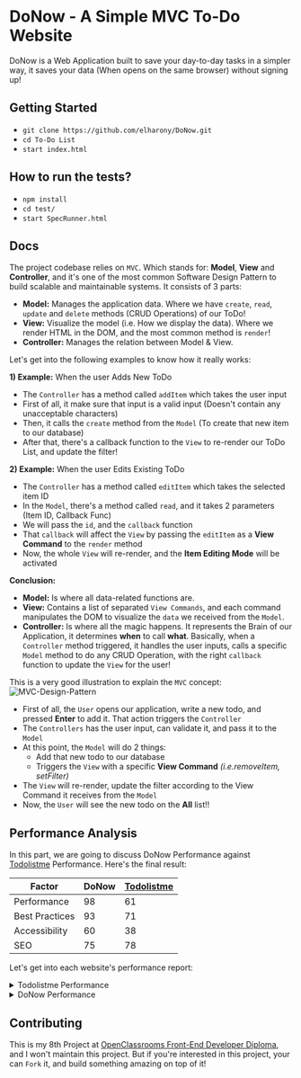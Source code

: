 # DoNow - A Simple MVC To-Do Website
DoNow is a Web Application built to save your day-to-day tasks in a simpler way, it saves your data (When opens on the same browser) without signing up!

## Getting Started
- `git clone https://github.com/elharony/DoNow.git`
- `cd To-Do List`
- `start index.html`

## How to run the tests?
- `npm install`
- `cd test/`
- `start SpecRunner.html`

## Docs
The project codebase relies on `MVC`. Which stands for: **Model**, **View** and **Controller**, and it's one of the most common Software Design Pattern to build scalable and maintainable systems. It consists of 3 parts:
- **Model:** Manages the application data. Where we have `create`, `read`, `update` and `delete` methods (CRUD Operations) of our ToDo!
- **View:** Visualize the model (i.e. How we display the data). Where we render HTML in the DOM, and the most common method is `render`!
- **Controller:** Manages the relation between Model & View.

Let's get into the following examples to know how it really works:

**1) Example:**
When the user Adds New ToDo
- The `Controller` has a method called `addItem` which takes the user input
- First of all, it make sure that input is a valid input (Doesn't contain any unacceptable characters)
- Then, it calls the `create` method from the `Model` (To create that new item to our database)
- After that, there's a callback function to the `View` to re-render our ToDo List, and update the filter!

**2) Example:**
When the user Edits Existing ToDo
- The `Controller` has a method called `editItem` which takes the selected item ID
- In the `Model`, there's a method called `read`, and it takes 2 parameters (Item ID, Callback Func)
- We will pass the `id`, and the `callback` function
- That `callback` will affect the `View` by passing the `editItem` as a **View Command** to the `render` method
- Now, the whole `View` will re-render, and the **Item Editing Mode** will be activated

**Conclusion:**
- **Model:** Is where all data-related functions are.
- **View:** Contains a list of separated `View Commands`, and each command manipulates the DOM to visualize the `data` we received from the `Model`.
- **Controller:** Is where all the magic happens. It represents the Brain of our Application, it determines **when** to call **what**. Basically, when a `Controller` method triggered, it handles the user inputs, calls a specific `Model` method to do any CRUD Operation, with the right `callback` function to update the `View` for the user!

This is a very good illustration to explain the `MVC` concept:
![MVC-Design-Pattern](https://user-images.githubusercontent.com/16986422/69777269-2f105980-11a8-11ea-867b-72d0aa60e348.png)

- First of all, the `User` opens our application, write a new todo, and pressed **Enter** to add it. That action triggers the `Controller`
- The `Controllers` has the user input, can validate it, and pass it to the `Model`
- At this point, the `Model` will do 2 things:
    - Add that new todo to our database
    - Triggers the `View` with a specific **View Command** _(i.e.removeItem, setFilter)_
- The `View` will re-render, update the filter according to the View Command it receives from the `Model`
- Now, the `User` will see the new todo on the **All** list!!

## Performance Analysis
In this part, we are going to discuss DoNow Performance against [Todolistme](http://todolistme.net/) Performance. Here's the final result:

| Factor | DoNow | [Todolistme](http://todolistme.net/) |
| ------ | ----- | ------------------------------------ |
| Performance | 98 | 61 |
| Best Practices | 93 | 71 |
| Accessibility | 60 | 38 |
| SEO | 75 | 78 |

Let's get into each website's performance report:

<details>
  <summary>Todolistme Performance</summary>
  
According to Google Lighthouse Performance Audit tool, our competitor site has the following key performance numbers:
- Performance: 88
- Best Practices: 71
- Accessibility: 38
- SEO: 78

> We will only covers the `Performance` and `Best Practices` factors.

#### 1) Performance
There are so many problems affect the website performance, here are some of them:
- Using too many blocking-external JS files. For example; They are using [Twitter Widgets](http://platform.twitter.com/widgets.js), [Google Analytics](https://www.google-analytics.com/ga.js), Google Ads ([1](http://pagead2.googlesyndication.com/pagead/show_ads.js), [2](http://pagead2.googlesyndication.com/pagead/js/adsbygoogle.js)), [Facebook Integration](http://connect.facebook.net/en_US/all.js#xfbml=1), and more!

**Solution:** Although most of them are essentials at some point in the application, we can use `async` and `defer` approaches. Basically, we will tell JS to wait, until the rest of the page loads, then those "non-critical" JS files will be loaded `Asynchronously`!

- Don't specify an expiration date for the files.

**Solution:** Set a Cache Expiration date for all external resources. We can achieve it using `.htaccess` or pre-built plugins if we are using a CMS (i.e. WordPress)!

- Minify the JS files. Minifying means deleting all whitespaces/lines, and condense all the code. It's one of the most common "bad practices" to use unmified files on production!

**Solution:** We export a minified JS files for the production build of the website, and we always leave the unmified version for developers to maintain the code. It's very common to use any Task Runner (i.e. [Webpack](https://webpack.js.org/), [Gulp](https://gulpjs.com/), [Grunt](https://gruntjs.com/) to do this task!

- There are 20 requests to get very small images. Total website requests are 64 requests (According to [GTMetrix](https://gtmetrix.com/reports/todolistme.net/KPFKwECz)), so it's 1/3 of the total website requests, and once fixed, it will dramatically improve the overall performance.

**Solution:** There is a technique called: `Combine images using CSS sprites`. We use it to combine tiny/small images into one single image and use the `background-position` CSS Property to get the exact icon/tiny image we need for each element. Now, we only 1 request, not 20. This technique is applied by - almost - all big companies. For example; Amazon wraps all Localization/Language switcher & Country Flags in one image, [check it out!](https://m.media-amazon.com/images/G/01/AUIClients/InternationalCustomerPreferencesNavAssets-icp_sprite-0b528ccc99b2eed18447291de6df851bc2c6fe68._V2_.png)

#### 2) Best Practices
Although `Best Practices` don't affect the Website Loading Time as the `Performance` issues do, but it really affects the overall User Experience... Here are some problems, and possible ways to solve:
- The competitor site doesn't have an SSL Certificate installed. Basically, all requests are sending via `HTTP` not `HTTPS` which isn't secured, and the users will notice the "Not Secure" label whenever they visit the website.

**Solution:** It needs a valid SSL Certificate, which could be either purchased via the Hosting Provider/3rd-party Website or get one for free using LetsEncrypt [I wrote an article about it a while ago, check it out & install SSL Certificate in 5 minutes!](https://www.elharony.com/get-your-free-ssl-certificate-with-lets-encrypt/)

- It doesn't use `HTTPS` to get external resources. It looks like the same thing, right? Not really. Many websites have SSL Certificate Installed, but they still use `HTTP` resources!

**Solution:** After installing SSL Certificate on the website, make sure that ALL external sources (i.e. Images, CSS, JS) are using `HTTPS` not `HTTP`

- This website is using a Vulnerable Version of jQuery (jQuery@2.2.4). Which isn't secure anymore to use!

**Solution:** There are 2 possible solutions here; Get rid of jQuery, and convert the codebase to Vanilla JavaScript (Which can do pretty much everything now!). Or update the jQuery version to a recent one!

</details>


<details>
  <summary>DoNow Performance</summary>
  
According to Google Lighthouse Performance Audit tool, DoNow has the following key performance numbers:
- Performance: 98
- Best Practices: 93
- Accessibility: 60
- SEO: 75

> We will only covers the `Performance` and `Best Practices` factors.

#### 1) Performance
Our performance is PERFECT. We almost don't need to do anything here!

#### 2) Best Practices
It's score is `86` but with a little fix, it will be `93`. All you need to do is to comment `node_modules/todomvc-common/base.js:245` as follows:
```javascript
// getFile('learn.json', Learn);
```

Also, we are facing a common issue `Does not use HTTP/2 for all of its resources` with 11 requests. It's also exist on our competitor site, with more details above!

</details>





## Contributing
This is my 8th Project at [OpenClassrooms Front-End Developer Diploma](https://openclassrooms.com/en/paths/61-front-end-developer), and I won't maintain this project. But if you're interested in this project, your can `Fork` it, and build something amazing on top of it!